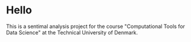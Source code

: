 # Hello
This is a sentimal analysis project for the course "Computational Tools for Data Science" at the Technical University of Denmark.

